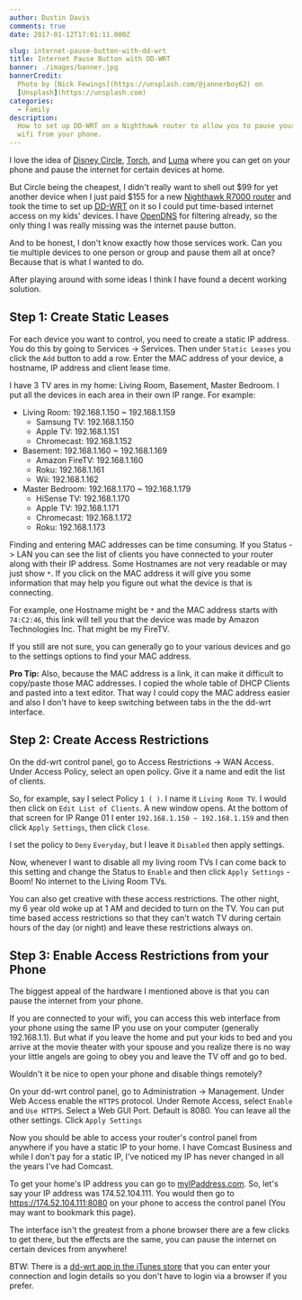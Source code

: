 ```yaml
---
author: Dustin Davis
comments: true
date: 2017-01-12T17:01:11.000Z

slug: internet-pause-button-with-dd-wrt
title: Internet Pause Button with DD-WRT
banner: ./images/banner.jpg
bannerCredit:
  Photo by [Nick Fewings](https://unsplash.com/@jannerboy62) on
  [Unsplash](https://unsplash.com)
categories:
  - Family
description:
  How to set up DD-WRT on a Nighthawk router to allow you to pause your home
  wifi from your phone.
---
```


I love the idea of [Disney Circle](https://meetcircle.com/circle/pause/),
[Torch](https://mytorch.com), and [Luma](https://lumahome.com) where you can get
on your phone and pause the internet for certain devices at home.

But Circle being the cheapest, I didn't really want to shell out
$99 for yet another device when I just paid $155 for a new
[Nighthawk R7000 router](http://amzn.to/2jAaF2K) and took the time to set up
[DD-WRT](http://dd-wrt.com/) on it so I could put time-based internet access on
my kids' devices. I have [OpenDNS](https://www.opendns.com) for filtering
already, so the only thing I was really missing was the internet pause button.

And to be honest, I don't know exactly how those services work. Can you tie
multiple devices to one person or group and pause them all at once? Because that
is what I wanted to do.

After playing around with some ideas I think I have found a decent working
solution.

## Step 1: Create Static Leases

For each device you want to control, you need to create a static IP address. You
do this by going to Services -> Services. Then under `Static Leases` you click
the `Add` button to add a row. Enter the MAC address of your device, a hostname,
IP address and client lease time.

I have 3 TV ares in my home: Living Room, Basement, Master Bedroom. I put all
the devices in each area in their own IP range. For example:

- Living Room: 192.168.1.150 ~ 192.168.1.159
  - Samsung TV: 192.168.1.150
  - Apple TV: 192.168.1.151
  - Chromecast: 192.168.1.152
- Basement: 192.168.1.160 ~ 192.168.1.169
  - Amazon FireTV: 192.168.1.160
  - Roku: 192.168.1.161
  - Wii: 192.168.1.162
- Master Bedroom: 192.168.1.170 ~ 192.168.1.179
  - HiSense TV: 192.168.1.170
  - Apple TV: 192.168.1.171
  - Chromecast: 192.168.1.172
  - Roku: 192.168.1.173

Finding and entering MAC addresses can be time consuming. If you Status -> LAN
you can see the list of clients you have connected to your router along with
their IP address. Some Hostnames are not very readable or may just show `*`. If
you click on the MAC address it will give you some information that may help you
figure out what the device is that is connecting.

For example, one Hostname might be `*` and the MAC address starts with
`74:C2:46`, this link will tell you that the device was made by Amazon
Technologies Inc. That might be my FireTV.

If you still are not sure, you can generally go to your various devices and go
to the settings options to find your MAC address.

**Pro Tip:** Also, because the MAC address is a link, it can make it difficult
to copy/paste those MAC addresses. I copied the whole table of DHCP Clients and
pasted into a text editor. That way I could copy the MAC address easier and also
I don't have to keep switching between tabs in the the dd-wrt interface.

## Step 2: Create Access Restrictions

On the dd-wrt control panel, go to Access Restrictions -> WAN Access. Under
Access Policy, select an open policy. Give it a name and edit the list of
clients.

So, for example, say I select Policy `1 ( )`. I name it `Living Room TV`. I
would then click on `Edit List of Clients`. A new window opens. At the bottom of
that screen for IP Range 01 I enter `192.168.1.150 ~ 192.168.1.159` and then
click `Apply Settings`, then click `Close`.

I set the policy to `Deny` `Everyday`, but I leave it `Disabled` then apply
settings.

Now, whenever I want to disable all my living room TVs I can come back to this
setting and change the Status to `Enable` and then click `Apply Settings` -
Boom! No internet to the Living Room TVs.

You can also get creative with these access restrictions. The other night, my 6
year old woke up at 1 AM and decided to turn on the TV. You can put time based
access restrictions so that they can't watch TV during certain hours of the day
(or night) and leave these restrictions always on.

## Step 3: Enable Access Restrictions from your Phone

The biggest appeal of the hardware I mentioned above is that you can pause the
internet from your phone.

If you are connected to your wifi, you can access this web interface from your
phone using the same IP you use on your computer (generally 192.168.1.1). But
what if you leave the home and put your kids to bed and you arrive at the movie
theater with your spouse and you realize there is no way your little angels are
going to obey you and leave the TV off and go to bed.

Wouldn't it be nice to open your phone and disable things remotely?

On your dd-wrt control panel, go to Administration -> Management. Under Web
Access enable the `HTTPS` protocol. Under Remote Access, select `Enable` and
`Use HTTPS`. Select a Web GUI Port. Default is 8080. You can leave all the other
settings. Click `Apply Settings`

Now you should be able to access your router's control panel from anywhere if
you have a static IP to your home. I have Comcast Business and while I don't pay
for a static IP, I've noticed my IP has never changed in all the years I've had
Comcast.

To get your home's IP address you can go to
[myIPaddress.com](http://www.myipaddress.com/show-my-ip-address/). So, let's say
your IP address was 174.52.104.111. You would then go to
https://174.52.104.111:8080 on your phone to access the control panel (You may
want to bookmark this page).

The interface isn't the greatest from a phone browser there are a few clicks to
get there, but the effects are the same, you can pause the internet on certain
devices from anywhere!

BTW: There is a
[dd-wrt app in the iTunes store](https://itunes.apple.com/us/app/dd-wrt/id556621431?mt=8)
that you can enter your connection and login details so you don't have to login
via a browser if you prefer.
